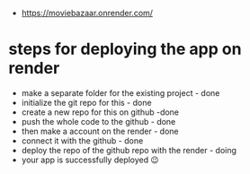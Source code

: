 - https://moviebazaar.onrender.com/

# steps for deploying the app on render

- make a separate folder for the existing project - done
- initialize the git repo for this - done
- create a new repo for this on github -done
- push the whole code to the github - done
- then make a account on the render - done
- connect it with the github - done
- deploy the repo of the github repo with the render - doing
- your app is successfully deployed 😉
